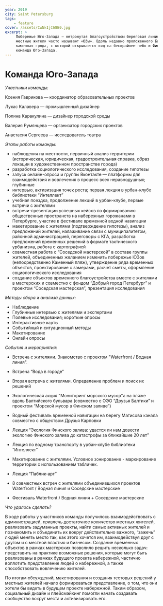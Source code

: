 ```yaml
---
year: 2019
city: Saint Petersburg
tags:
    - feature
cover: /assets/CwNkIjC68B0.jpg
excerpt: >
     Побережье Юго-Запада — нетронутая благоустройством береговая линия на намыве в историческом районе Петербурга, который
     местные жители часто называют «ЮЗы». Вдоль недавно проложенного Балтийского бульвара тянется высокая насыпь и широкая 
     каменная гряда, с которой открывается вид на бескрайнее небо и Финский залив. Исследованием этой территории и занялась 
     команда Юго-Запада.
---
```


# Команда Юго-Запада

*Участники команды:*

Ксения Гаврикова — координатор образовательных проектов

Лукас Калавера — промышленный дизайнер

Полина Каракулина — дизайнер городской среды

Валерия Румянцева —  организатор городских проектов

Анастасия Сергеева — исследователь театра

*Этапы работы команды:*

- наблюдения на местности, первичный анализ территории (историческая, юридическая, градостроительная справка, образ локации в 
художественном пространстве города)
- разработка социологического исследования, создание гипотезы
- запуск онлайн-опроса и группы Вконтакте — платформы для взаимодействия и вовлечения в процесс всех неравнодушных; глубинные
- интервью, активизация точек роста; первая лекция в урбан-клубе библиотеки “Интеллект”
- учебная поездка, продолжение лекций в урбан-клубе, первые встречи с жителями
- встречи-презентации успешных кейсов по формированию общественных пространств на набережных горожанами в Петербурге, участие в
фестивале временной водной навигации 
- макетирование с жителями (подтверждение гипотезы), анализ предложений жителей, налаживание связи с муниципалитетом, районной
администрацией, переговоры с КГА, разработка предложений временных решений в формате тактического урбанизма, работа с 
картографией
- совместная работа с “Соседской мастерской” в составе группы жителей, объединенных желанием изменить побережье ЮЗов 
(непосредственно Каменный пляж), утверждение ряда временных объектов, проектирование с замерами, расчет сметы, оформление 
социологического исследования 
- создание объектов временного благоустройства вместе с жителями в мастерских и совместно с фондом “Добрый город Петербург” 
и проектом “Соседская мастерская”, презентация исследования 

*Методы сбора и анализа данных:*

- Наблюдение
- Глубинные интервью с жителями и экспертами 
- Полевые исследования; короткие опросы 
- Интерактивные карты 
- Событийный и ситуационный методы 
- Макетирование
- Онлайн опросы

*События и мероприятия:*

- Встреча с жителями. Знакомство с проектом "Waterfront / Водная линия".
 
- Встреча “Вода в городе”  
- Вторая встреча с жителями. Определение проблем и поиск их решений
- Экологическая акция "Мониторинг морского мусор"а на пляже вдоль Балтийского бульвара (совместно с ОЭО “Друзья Балтики” и
проектом “Морской мусор в Финском заливе”) 
- Водный фестиваль временной навигации на берегу Матисова канала совместно с обществом Друзья Карповки   
- Лекция “Экология Финского залива: удастся ли нам довести экологию Финского залива до катастрофы за ближайшие 20 лет” 
- Лекция по водному транспорту в урбан-клубе библиотеки “Интеллект”
- Макетирование с жителями. Условное зонирование - маркирование территории с использованием табличек. 
- Лекция “Паблик-арт”
- 8 совместных встреч с жителями объединившихся проектов Waterfront / Водная линия и Соседские мастерские 
- Фестиваль Waterfront / Водная линия + Соседские мастерские
 
*Что удалось сделать?*

В ходе работы у участников команды получилось взаимодействовать с администрацией, привлечь достаточное количество местных 
жителей, реализовать задуманные проекты, найти самых активных жителей и познакомить и объединить их вокруг действительно 
важного, “зажечь” людей менять место так, как этого хочется им, взаимодействуя друг с другом и с местной властью и бизнесом. 
Создание временных объектов в рамках мастерских позволило решить несколько задач: представить на практике возможные решения, 
которые могут быть реализованы в рамках будущего проекта набережной, частично воплотить представление людей о набережной, а 
также способствовать вовлечению жителей. 

По итогам обсуждений, макетирования и создания тестовых решений у местных жителей начало формироваться представление, о том, 
что они хотели бы видеть в будущем проекте набережной. Таким образом, социальный дизайн и плейсмэйкинг помогли начать 
создавать сообщество вокруг места  и активизировать его.
